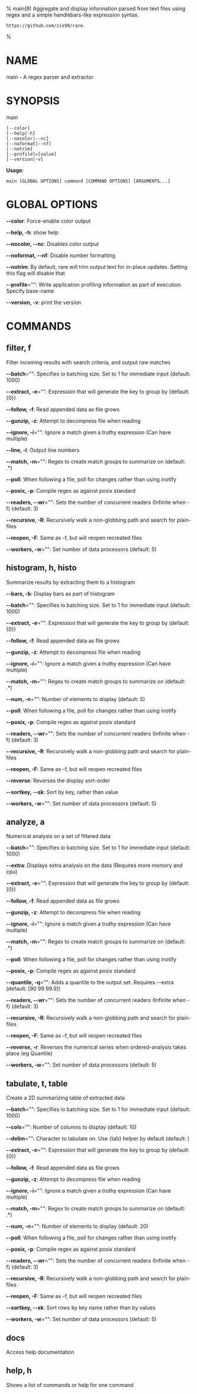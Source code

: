 % main(8) Aggregate and display information parsed from text files using
	regex and a simple handlebars-like expression syntax.
	
	https://github.com/zix99/rare

% 

# NAME

main - A regex parser and extractor

# SYNOPSIS

main

```
[--color]
[--help|-h]
[--nocolor|--nc]
[--noformat|--nf]
[--notrim]
[--profile]=[value]
[--version|-v]
```

**Usage**:

```
main [GLOBAL OPTIONS] command [COMMAND OPTIONS] [ARGUMENTS...]
```

# GLOBAL OPTIONS

**--color**: Force-enable color output

**--help, -h**: show help

**--nocolor, --nc**: Disables color output

**--noformat, --nf**: Disable number formatting

**--notrim**: By default, rare will trim output text for in-place updates. Setting this flag will disable that

**--profile**="": Write application profiling information as part of execution. Specify base-name

**--version, -v**: print the version


# COMMANDS

## filter, f

Filter incoming results with search criteria, and output raw matches

**--batch**="": Specifies io batching size. Set to 1 for immediate input (default: 1000)

**--extract, -e**="": Expression that will generate the key to group by (default: {0})

**--follow, -f**: Read appended data as file grows

**--gunzip, -z**: Attempt to decompress file when reading

**--ignore, -i**="": Ignore a match given a truthy expression (Can have multiple)

**--line, -l**: Output line numbers

**--match, -m**="": Regex to create match groups to summarize on (default: .*)

**--poll**: When following a file, poll for changes rather than using inotify

**--posix, -p**: Compile regex as against posix standard

**--readers, --wr**="": Sets the number of concurrent readers (Infinite when -f) (default: 3)

**--recursive, -R**: Recursively walk a non-globbing path and search for plain-files

**--reopen, -F**: Same as -f, but will reopen recreated files

**--workers, -w**="": Set number of data processors (default: 5)

## histogram, h, histo

Summarize results by extracting them to a histogram

**--bars, -b**: Display bars as part of histogram

**--batch**="": Specifies io batching size. Set to 1 for immediate input (default: 1000)

**--extract, -e**="": Expression that will generate the key to group by (default: {0})

**--follow, -f**: Read appended data as file grows

**--gunzip, -z**: Attempt to decompress file when reading

**--ignore, -i**="": Ignore a match given a truthy expression (Can have multiple)

**--match, -m**="": Regex to create match groups to summarize on (default: .*)

**--num, -n**="": Number of elements to display (default: 5)

**--poll**: When following a file, poll for changes rather than using inotify

**--posix, -p**: Compile regex as against posix standard

**--readers, --wr**="": Sets the number of concurrent readers (Infinite when -f) (default: 3)

**--recursive, -R**: Recursively walk a non-globbing path and search for plain-files

**--reopen, -F**: Same as -f, but will reopen recreated files

**--reverse**: Reverses the display sort-order

**--sortkey, --sk**: Sort by key, rather than value

**--workers, -w**="": Set number of data processors (default: 5)

## analyze, a

Numerical analysis on a set of filtered data

**--batch**="": Specifies io batching size. Set to 1 for immediate input (default: 1000)

**--extra**: Displays extra analysis on the data (Requires more memory and cpu)

**--extract, -e**="": Expression that will generate the key to group by (default: {0})

**--follow, -f**: Read appended data as file grows

**--gunzip, -z**: Attempt to decompress file when reading

**--ignore, -i**="": Ignore a match given a truthy expression (Can have multiple)

**--match, -m**="": Regex to create match groups to summarize on (default: .*)

**--poll**: When following a file, poll for changes rather than using inotify

**--posix, -p**: Compile regex as against posix standard

**--quantile, -q**="": Adds a quantile to the output set. Requires --extra (default: [90 99 99.9])

**--readers, --wr**="": Sets the number of concurrent readers (Infinite when -f) (default: 3)

**--recursive, -R**: Recursively walk a non-globbing path and search for plain-files

**--reopen, -F**: Same as -f, but will reopen recreated files

**--reverse, -r**: Reverses the numerical series when ordered-analysis takes place (eg Quantile)

**--workers, -w**="": Set number of data processors (default: 5)

## tabulate, t, table

Create a 2D summarizing table of extracted data

**--batch**="": Specifies io batching size. Set to 1 for immediate input (default: 1000)

**--cols**="": Number of columns to display (default: 10)

**--delim**="": Character to tabulate on. Use {tab} helper by default (default: 	)

**--extract, -e**="": Expression that will generate the key to group by (default: {0})

**--follow, -f**: Read appended data as file grows

**--gunzip, -z**: Attempt to decompress file when reading

**--ignore, -i**="": Ignore a match given a truthy expression (Can have multiple)

**--match, -m**="": Regex to create match groups to summarize on (default: .*)

**--num, -n**="": Number of elements to display (default: 20)

**--poll**: When following a file, poll for changes rather than using inotify

**--posix, -p**: Compile regex as against posix standard

**--readers, --wr**="": Sets the number of concurrent readers (Infinite when -f) (default: 3)

**--recursive, -R**: Recursively walk a non-globbing path and search for plain-files

**--reopen, -F**: Same as -f, but will reopen recreated files

**--sortkey, --sk**: Sort rows by key name rather than by values

**--workers, -w**="": Set number of data processors (default: 5)

## docs

Access help documentation

## help, h

Shows a list of commands or help for one command
